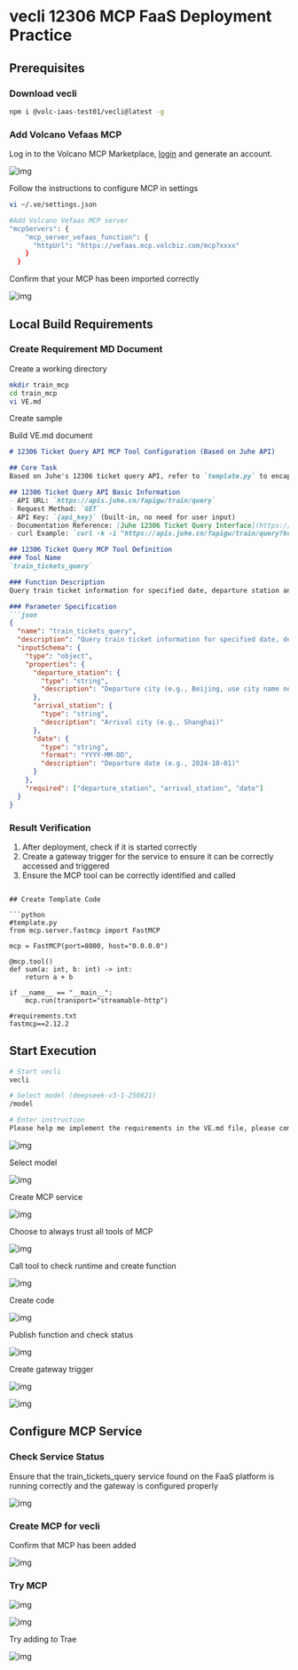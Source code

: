 # vecli 12306 MCP FaaS Deployment Practice
## Prerequisites
### Download vecli

```bash
npm i @volc-iaas-test01/vecli@latest -g
```

### Add Volcano Vefaas MCP

Log in to the Volcano MCP Marketplace, [login](https://www.volcengine.com/mcp-marketplace/detail?name=veFaaS%20MCP) and generate an account.

![img](/demo2-1.png)

Follow the instructions to configure MCP in settings

```bash
vi ~/.ve/settings.json

#Add Volcano Vefaas MCP server
"mcpServers": {
    "mcp_server_vefaas_function": {
      "httpUrl": "https://vefaas.mcp.volcbiz.com/mcp?xxxx"
    }
  }
```

Confirm that your MCP has been imported correctly

![img](/demo2-2.png)

## Local Build Requirements

### Create Requirement MD Document

Create a working directory

```bash
mkdir train_mcp
cd train_mcp
vi VE.md
```

Create sample

Build VE.md document

```markdown
# 12306 Ticket Query API MCP Tool Configuration (Based on Juhe API)

## Core Task
Based on Juhe's 12306 ticket query API, refer to `template.py` to encapsulate it as an MCP tool service, deploy the output to vefaas with the name `train_tickets_query`. Ensure the resulting MCP can be correctly identified and called.

## 12306 Ticket Query API Basic Information
- API URL: `https://apis.juhe.cn/fapigw/train/query`
- Request Method: `GET`
- API Key: `{api_key}` (built-in, no need for user input)
- Documentation Reference: [Juhe 12306 Ticket Query Interface](https://apis.juhe.cn/fapigw/train/query)
- curl Example: `curl -k -i "https://apis.juhe.cn/fapigw/train/query?key={api_key}&search_type=1&departure_station=Xi'an&arrival_station=Beijing&date=2025-09-10&filter=&enable_booking=&departure_time_range="`

## 12306 Ticket Query MCP Tool Definition
### Tool Name
`train_tickets_query`

### Function Description
Query train ticket information for specified date, departure station and arrival station, returning train number, time, seat type and ticket availability status.

### Parameter Specification
```json
{
  "name": "train_tickets_query",
  "description": "Query train ticket information for specified date, departure station and arrival station, returning train number, time, seat type and ticket availability status.",
  "inputSchema": {
    "type": "object",
    "properties": {
      "departure_station": {
        "type": "string",
        "description": "Departure city (e.g., Beijing, use city name not station name)"
      },
      "arrival_station": {
        "type": "string",
        "description": "Arrival city (e.g., Shanghai)"
      },
      "date": {
        "type": "string",
        "format": "YYYY-MM-DD",
        "description": "Departure date (e.g., 2024-10-01)"
      }
    },
    "required": ["departure_station", "arrival_station", "date"]
  }
}
```

### Result Verification
1. After deployment, check if it is started correctly
2. Create a gateway trigger for the service to ensure it can be correctly accessed and triggered
3. Ensure the MCP tool can be correctly identified and called
```

## Create Template Code

```python
#template.py
from mcp.server.fastmcp import FastMCP

mcp = FastMCP(port=8000, host="0.0.0.0")

@mcp.tool()
def sum(a: int, b: int) -> int:
    return a + b

if __name__ == "__main__":
    mcp.run(transport="streamable-http")
    
#requirements.txt
fastmcp==2.12.2
```

## Start Execution

```bash
# Start vecli
vecli

# Select model (deepseek-v3-1-250821)
/model

# Enter instruction
Please help me implement the requirements in the VE.md file, please communicate in Chinese throughout
```

![img](/demo2-3.png)

Select model

![img](/demo2-4.png)

Create MCP service

![img](/demo2-5.png)

Choose to always trust all tools of MCP

![img](/demo2-6.png)

Call tool to check runtime and create function

![img](/demo2-7.png)

Create code

![img](/demo2-8.png)

Publish function and check status

![img](/demo2-9.png)

Create gateway trigger

![img](/demo2-10.png)

![img](/demo2-11.png)

## Configure MCP Service

### Check Service Status

Ensure that the train_tickets_query service found on the FaaS platform is running correctly and the gateway is configured properly

![img](/demo2-12.png)

### Create MCP for vecli

Confirm that MCP has been added

![img](/demo2-13.png)

### Try MCP

![img](/demo2-14.png)

![img](/demo2-15.png)

Try adding to Trae

![img](/demo2-16.png)